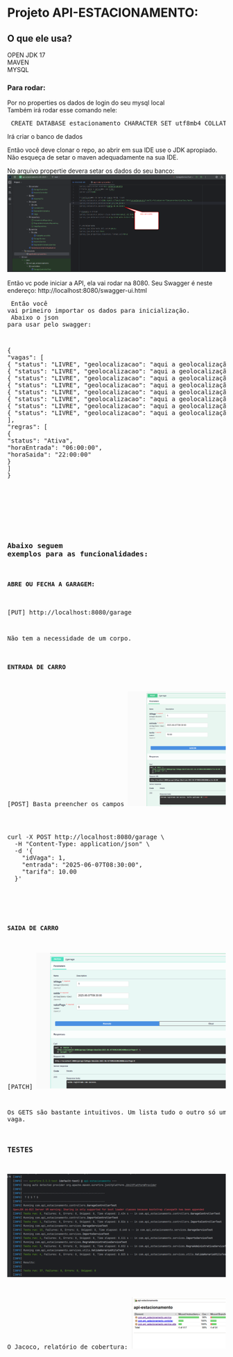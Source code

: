 
# Projeto API-ESTACIONAMENTO:

## O que ele usa?
OPEN JDK 17 </br>
MAVEN </br>
MYSQL  </br>
### Para rodar: 
Por no properties os dados de login do seu mysql local </br>
Também irá rodar esse comando nele: </br>

<pre> CREATE DATABASE estacionamento CHARACTER SET utf8mb4 COLLATE utf8mb4_general_ci;  </pre>
Irá criar o banco de dados

Então você deve clonar o repo, ao abrir em sua IDE use o JDK apropiado. </br>
Não esqueça de setar o maven adequadamente na sua IDE.

No arquivo propertie devera setar os dados do seu banco:
![imagem](imgs/proper.png)


Então vc pode iniciar a API, ela vai rodar na 8080.
Seu Swagger é neste endereço: http://localhost:8080/swagger-ui.html <pre>
Então você vai primeiro importar os dados para inicialização. </br>
Abaixo o json para usar pelo swagger:
<pre>
{
"vagas": [
{ "status": "LIVRE", "geolocalizacao": "aqui a geolocalização" },
{ "status": "LIVRE", "geolocalizacao": "aqui a geolocalização" },
{ "status": "LIVRE", "geolocalizacao": "aqui a geolocalização" },
{ "status": "LIVRE", "geolocalizacao": "aqui a geolocalização" },
{ "status": "LIVRE", "geolocalizacao": "aqui a geolocalização" },
{ "status": "LIVRE", "geolocalizacao": "aqui a geolocalização" },
{ "status": "LIVRE", "geolocalizacao": "aqui a geolocalização" },
{ "status": "LIVRE", "geolocalizacao": "aqui a geolocalização" }
],
"regras": [
{
"status": "Ativa",
"horaEntrada": "06:00:00",
"horaSaida": "22:00:00"
}
]
}
</pre>
</br></br>
### Abaixo seguem exemplos para as funcionalidades:

#### ABRE OU FECHA A GARAGEM:
[PUT] http://localhost:8080/garage

Não tem a necessidade de um corpo.

#### ENTRADA DE CARRO
[POST] Basta preencher os campos
![imagem](imgs/post.png)
Um curl ficaria assim:
<pre>

curl -X POST http://localhost:8080/garage \
  -H "Content-Type: application/json" \
  -d '{
    "idVaga": 1,
    "entrada": "2025-06-07T08:30:00",
    "tarifa": 10.00
  }'


</pre>

#### SAIDA DE CARRO
[PATCH]
![imagem](imgs/patch.png)

Os GETS são bastante intuitivos.
Um lista tudo o outro só uma vaga.

### TESTES
![imagem](imgs/testes.png)

O Jacoco, relatório de cobertura:
![imagem](imgs/jacoco.png)

